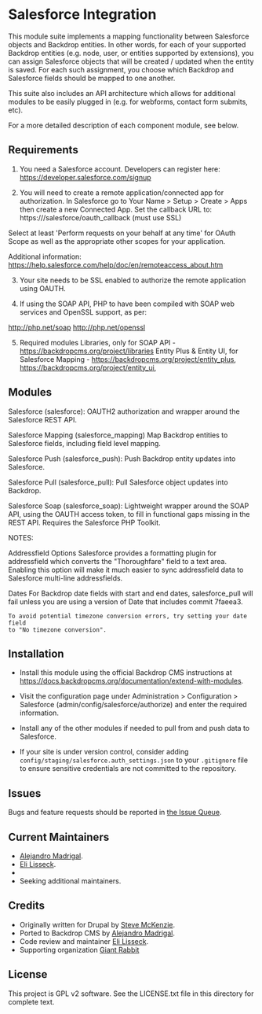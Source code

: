Salesforce Integration
======================

This module suite implements a mapping functionality between Salesforce
objects and Backdrop entities. In other words, for each of your supported Backdrop
entities (e.g. node, user, or entities supported by extensions), you can
assign Salesforce objects that will be created / updated when the entity is
saved. For each such assignment, you choose which Backdrop and Salesforce fields
should be mapped to one another.

This suite also includes an API architecture which allows for additional
modules to be easily plugged in (e.g. for webforms, contact form submits,
etc).

For a more detailed description of each component module, see below.

Requirements
------------

1) You need a Salesforce account. Developers can register here:
   https://developer.salesforce.com/signup

2) You will need to create a remote application/connected app for
   authorization. In Salesforce go to Your Name > Setup > Create > Apps then
   create a new Connected App. Set the callback URL to:
   https://<your site>/salesforce/oauth_callback  (must use SSL)

Select at least 'Perform requests on your behalf at any time' for OAuth Scope
as well as the appropriate other scopes for your application.

Additional information:
https://help.salesforce.com/help/doc/en/remoteaccess_about.htm

3) Your site needs to be SSL enabled to authorize the remote application using
   OAUTH.

4) If using the SOAP API, PHP to have been compiled with SOAP web services and
   OpenSSL support, as per:

http://php.net/soap
http://php.net/openssl

5) Required modules
   Libraries, only for SOAP API - https://backdropcms.org/project/libraries
   Entity Plus & Entity UI, for Salesforce Mapping - https://backdropcms.org/project/entity_plus,
   https://backdropcms.org/project/entity_ui,

Modules
-------

Salesforce (salesforce):
  OAUTH2 authorization and wrapper around the Salesforce REST API.

Salesforce Mapping (salesforce_mapping)
  Map Backdrop entities to Salesforce fields, including field level mapping.

Salesforce Push (salesforce_push):
  Push Backdrop entity updates into Salesforce.

Salesforce Pull (salesforce_pull):
  Pull Salesforce object updates into Backdrop.

Salesforce Soap (salesforce_soap):
  Lightweight wrapper around the SOAP API, using the OAUTH access token, to
  fill in functional gaps missing in the REST API. Requires the Salesforce PHP
  Toolkit.

NOTES:

Addressfield Options
  Salesforce provides a formatting plugin for addressfield which converts the
  "Thoroughfare" field to a text area. Enabling this option will make it much
  easier to sync addressfield data to Salesforce multi-line addressfields.

Dates
  For Backdrop date fields with start and end dates, salesforce_pull will fail
  unless you are using a version of Date that includes commit 7faeea3.

    To avoid potential timezone conversion errors, try setting your date field
    to "No timezone conversion".

Installation
------------

- Install this module using the official Backdrop CMS instructions at
  https://docs.backdropcms.org/documentation/extend-with-modules.

- Visit the configuration page under Administration > Configuration > Salesforce
(admin/config/salesforce/authorize) and enter the required information.

- Install any of the other modules if needed to pull from and push data to
Salesforce.

- If your site is under version control, consider adding `config/staging/salesforce.auth_settings.json` to your `.gitignore` file to ensure sensitive credentials are not committed to the repository.

Issues
------

Bugs and feature requests should be reported in [the Issue Queue](https://github.com/backdrop-contrib/salesforce/issues).

Current Maintainers
-------------------

- [Alejandro Madrigal](https://github.com/alemadlei).
- [Eli Lisseck](https://github.com/elisseck).
-
- Seeking additional maintainers.

Credits
-------

- Originally written for Drupal by [Steve McKenzie](http://drupal.org/user/45890).
- Ported to Backdrop CMS by [Alejandro Madrigal](https://github.com/alemadlei).
- Code review and maintainer [Eli Lisseck](https://github.com/elisseck).
- Supporting organization [Giant Rabbit](https://github.com/giant-rabbit)

License
-------

This project is GPL v2 software.
See the LICENSE.txt file in this directory for complete text.
